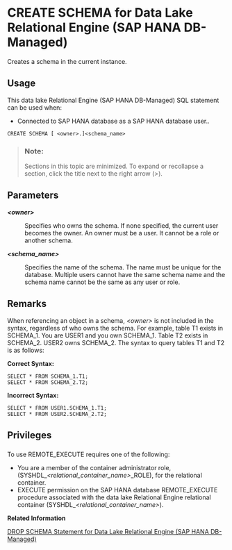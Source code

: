 <!-- loio7988025f66db454aae19ae0c7a4fe042 -->

# CREATE SCHEMA for Data Lake Relational Engine \(SAP HANA DB-Managed\)

Creates a schema in the current instance.



<a name="loio7988025f66db454aae19ae0c7a4fe042__section_gqj_hjr_btb"/>

## Usage

This data lake Relational Engine \(SAP HANA DB-Managed\) SQL statement can be used when:

-   Connected to SAP HANA database as a SAP HANA database user..



```
CREATE SCHEMA [ <owner>.]<schema_name>
```



> ### Note:  
> Sections in this topic are minimized. To expand or recollapse a section, click the title next to the right arrow \(*\>*\).



<a name="loio7988025f66db454aae19ae0c7a4fe042__section_wgv_jlr_btb"/>

## Parameters


<dl>
<dt><b>

*<owner\>*

</b></dt>
<dd>

Specifies who owns the schema. If none specified, the current user becomes the owner. An owner must be a user. It cannot be a role or another schema.



</dd><dt><b>

*<schema\_name\>*

</b></dt>
<dd>

Specifies the name of the schema. The name must be unique for the database. Multiple users cannot have the same schema name and the schema name cannot be the same as any user or role.



</dd>
</dl>



<a name="loio7988025f66db454aae19ae0c7a4fe042__section_qz3_klr_btb"/>

## Remarks

When referencing an object in a schema, *<owner\>* is not included in the syntax, regardless of who owns the schema. For example, table T1 exists in SCHEMA\_1. You are USER1 and you own SCHEMA\_1. Table T2 exists in SCHEMA\_2. USER2 owns SCHEMA\_2. The syntax to query tables T1 and T2 is as follows:

**Correct Syntax:**

```
SELECT * FROM SCHEMA_1.T1;
SELECT * FROM SCHEMA_2.T2;
```

**Incorrect Syntax:**

```
SELECT * FROM USER1.SCHEMA_1.T1;
SELECT * FROM USER2.SCHEMA_2.T2;
```



<a name="loio7988025f66db454aae19ae0c7a4fe042__section_iyk_2ds_wwb"/>

## Privileges



### 

To use REMOTE\_EXECUTE requires one of the following:

-   You are a member of the container administrator role, \(SYSHDL\_*<relational\_container\_name\>*\_ROLE\), for the relational container.
-   EXECUTE permission on the SAP HANA database REMOTE\_EXECUTE procedure associated with the data lake Relational Engine relational container \(SYSHDL\_*<relational\_container\_name\>*\).

**Related Information**  


[DROP SCHEMA Statement for Data Lake Relational Engine \(SAP HANA DB-Managed\)](drop-schema-statement-for-data-lake-relational-engine-sap-hana-db-managed-2529cf1.md "")



